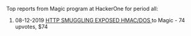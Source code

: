Top reports from Magic program at HackerOne for period all:

1. 08-12-2019 [HTTP SMUGGLING EXPOSED HMAC/DOS ](https://hackerone.com/reports/753939) to Magic - 74 upvotes, $74
